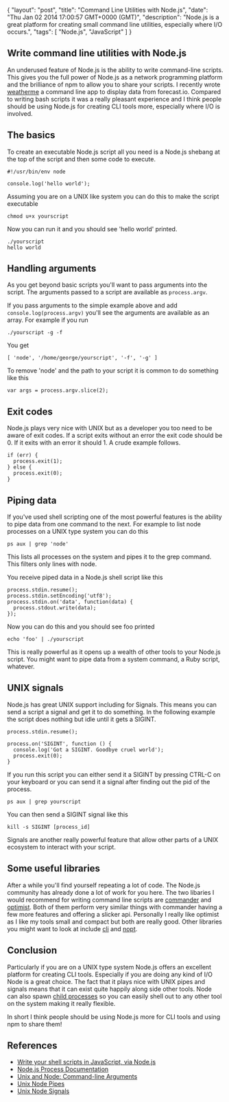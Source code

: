 {
  "layout": "post",
  "title": "Command Line Utilities with Node.js",
  "date": "Thu Jan 02 2014 17:00:57 GMT+0000 (GMT)",
  "description": "Node.js is a great platform for creating small command line utilities, especially where I/O occurs.",
  "tags": [
    "Node.js",
    "JavaScript"
  ]
}

## Write command line utilities with Node.js

An underused feature of Node.js is the ability to write command-line scripts. This gives you the full power of Node.js as a network programming platform and the brilliance of npm to allow you to share your scripts. I recently wrote  [weatherme][2] a command line app to display data from forecast.io. Compared to writing bash scripts it was a really pleasant experience and I think people should be using Node.js for creating CLI tools more, especially where I/O is involved.

## The basics

To create an executable Node.js script all you need is a Node.js shebang at the top of the script and then some code to execute.

    #!/usr/bin/env node

    console.log('hello world');

Assuming you are on a UNIX like system you can do this to make the script executable

    chmod u+x yourscript

Now you can run it and you should see 'hello world' printed.

    ./yourscript
    hello world

## Handling arguments

As you get beyond basic scripts you'll want to pass arguments into the script. The arguments passed to a script are available as `process.argv`.

If you pass arguments to the simple example above and add `console.log(process.argv)` you'll see the arguments are available as an array. For example if you run

    ./yourscript -g -f 

You get 

    [ 'node', '/home/george/yourscript', '-f', '-g' ]

To remove 'node' and the path to your script it is common to do something like this

    var args = process.argv.slice(2);

## Exit codes

Node.js plays very nice with UNIX but as a developer you too need to be aware of exit codes. If a script exits without an error the exit code should be 0. If it exits with an error it should 1. A crude example follows.

    if (err) {
      process.exit(1);
    } else {
      process.exit(0);
    }

## Piping data

If you've used shell scripting one of the most powerful features is the ability to pipe data from one command to the next. For example to list node processes on a UNIX type system you can do this

    ps aux | grep 'node'

This lists all processes on the system and pipes it to the grep command. This filters only lines with node.

You receive piped data in a Node.js shell script like this

    process.stdin.resume();
    process.stdin.setEncoding('utf8');
    process.stdin.on('data', function(data) {
      process.stdout.write(data);
    });

Now you can do this and you should see foo printed

    echo 'foo' | ./yourscript

This is really powerful as it opens up a wealth of other tools to your Node.js script. You might want to pipe data from a system command, a Ruby script, whatever.

## UNIX signals

Node.js has great UNIX support including for Signals. This means you can send a script a signal and get it to do something. In the following example the script does nothing but idle until it gets a SIGINT.

    process.stdin.resume();
  
    process.on('SIGINT', function () {
      console.log('Got a SIGINT. Goodbye cruel world');
      process.exit(0);
    }

If you run this script you can either send it a SIGINT by pressing CTRL-C on your keyboard or you can send it a signal after finding out the pid of the process.

    ps aux | grep yourscript

You can then send a SIGINT signal like this

    kill -s SIGINT [process_id]

Signals are another really powerful feature that allow other parts of a UNIX ecosystem to interact with your script. 
  

## Some useful libraries

After a while you'll find yourself repeating a lot of code. The Node.js community has already done a lot of work for you here. The two libaries I would recommend for writing command line scripts are [commander][7] and [optimist][8]. Both of them perform very similar things with commander having a few more features and offering a slicker api. Personally I really like optimist as I like my tools small and compact but both are really good. Other libraries you might want to look at include [cli][9] and [nopt][10].

## Conclusion

Particularly if you are on a UNIX type system Node.js offers an excellent platform for creating CLI tools. Especially if you are doing any kind of I/O Node is a great choice. The fact that it plays nice with UNIX pipes and signals means that it can exist quite happily along side other tools. Node can also spawn [child processes][11] so you can easily shell out to any other tool on the system making it really flexible.

In short I think people should be using Node.js more for CLI tools and using npm to share them!

## References 

* [Write your shell scripts in JavaScript, via Node.js][1]
* [Node.js Process Documentation][3]
* [Unix and Node: Command-line Arguments][4]
* [Unix Node Pipes][5]
* [Unix Node Signals][6]

[1]: http://www.2ality.com/2011/12/nodejs-shell-scripting.html
[2]: https://github.com/shapeshed/weatherme
[3]: http://nodejs.org/api/process.html
[4]: http://dailyjs.com/2012/03/01/unix-node-arguments/
[5]: http://dailyjs.com/2012/03/08/unix-node-pipes/
[6]: http://dailyjs.com/2012/03/15/unix-node-signals/
[7]: https://github.com/visionmedia/commander.js
[8]: https://github.com/substack/node-optimist
[9]: https://github.com/chriso/cli
[10]: https://github.com/isaacs/nopt
[11]: http://nodejs.org/api/child_process.html
